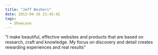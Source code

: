 ```yaml
---
title: "Jeff Boshers"
date: 2013-04-16 21:45:42
tags: 
  - Showcase
---
```


"I make beautiful, effective websites and products that are based on research, craft and knowledge. My focus on discovery and detail creates rewarding experiences and real results"
